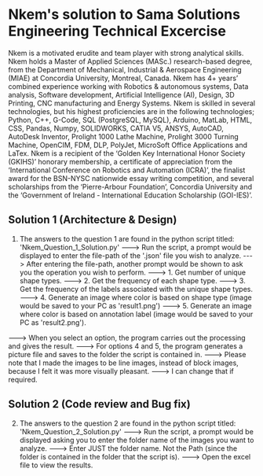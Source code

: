 # Nkem's solution to Sama Solutions Engineering Technical Excercise

Nkem is a motivated erudite and team player with strong analytical skills. Nkem holds a Master of Applied Sciences (MASc.) research-based degree, from the Department of Mechanical, Industrial & Aerospace Engineering (MIAE) at Concordia University, Montreal, Canada. Nkem has  4+ years’ combined experience working with Robotics & autonomous systems, Data analysis, Software development, Artificial Intelligence (AI), Design, 3D Printing, CNC manufacturing and Energy Systems.
Nkem is skilled in several technologies, but his highest proficiencies are in the following technologies; Python, C++, G-Code, SQL (PostgreSQL, MySQL), Arduino, MatLab, HTML, CSS, Pandas, Numpy, SOLIDWORKS, CATIA V5, ANSYS, AutoCAD, AutoDesk Inventor, Prolight 1000 Lathe Machine, Prolight 3000 Turning Machine, OpenCIM, FDM, DLP, PolyJet, MicroSoft Office Applications and LaTex. 
Nkem is a recipient of the ‘Golden Key International Honor Society (GKIHS)’ honorary membership, a certificate of appreciation from the ‘International Conference on Robotics and Automation (ICRA)’, the finalist award for the BSN-NYSC nationwide essay writing competition, and several scholarships from the ‘Pierre-Arbour Foundation’, Concordia University and the ‘Government of Ireland - International Education Scholarship (GOI-IES)’. 


## Solution 1 (Architecture & Design)

1) The answers to the question 1 are found in the python script titled: 'Nkem_Question_1_Solution.py'
---> Run the script, a prompt would be displayed to enter the file-path of the '.json' file you wish to analyze.
---> After entering the file-path, another prompt would be shown to ask you the operation you wish to perform.
--->   1. Get number of unique shape types.
--->   2. Get the frequency of each shape type.
--->   3. Get the frequency of the labels associated with the unique shape types.
--->   4. Generate an image where color is based on shape type (image would be saved to your PC as 'result1.png')
--->   5. Generate an image where color is based on annotation label (image would be saved to your PC as 'result2.png').

---> When you select an option, the program carries out the processing and gives the result. 
---> For options 4 and 5, the program generates a picture file and saves to the folder the script is contained in. 
---> Please note that I made the images to be line images, instead of block images, because I felt it was more visually pleasant.
---> I can change that if required.


## Solution 2 (Code review and Bug fix)

2) The answers to the question 2 are found in the python script titled: 'Nkem_Question_2_Solution.py'
---> Run the script, a prompt would be displayed asking you to enter the folder name of the images you want to analyze.
---> Enter JUST the folder name. Not the Path (since the folder is contained in the folder that the script is).
---> Open the excel file to view the results. 
